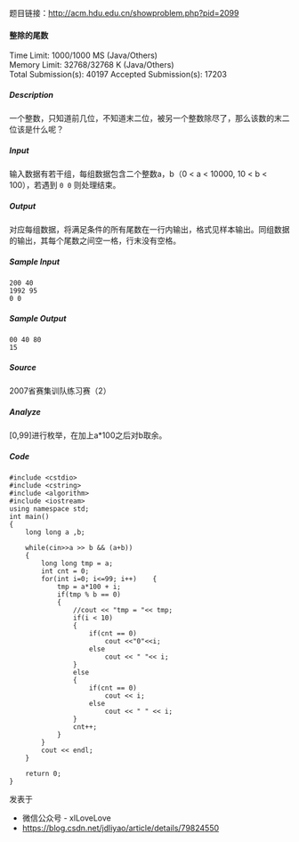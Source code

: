 题目链接：http://acm.hdu.edu.cn/showproblem.php?pid=2099

#### 整除的尾数

Time Limit: 1000/1000 MS (Java/Others)    
Memory Limit: 32768/32768 K (Java/Others)  
Total Submission(s): 40197    Accepted Submission(s): 17203

##### Description

一个整数，只知道前几位，不知道末二位，被另一个整数除尽了，那么该数的末二位该是什么呢？

##### Input

输入数据有若干组，每组数据包含二个整数a，b（0 < a < 10000, 10 < b < 100），若遇到 ``0 0`` 则处理结束。

##### Output

对应每组数据，将满足条件的所有尾数在一行内输出，格式见样本输出。同组数据的输出，其每个尾数之间空一格，行末没有空格。

##### Sample Input

```
200 40
1992 95
0 0
```

##### Sample Output

```
00 40 80
15
```

##### Source

2007省赛集训队练习赛（2）

##### Analyze

[0,99]进行枚举，在加上a*100之后对b取余。

##### Code

```
#include <cstdio>  
#include <cstring>  
#include <algorithm>  
#include <iostream>  
using namespace std;  
int main()  
{  
    long long a ,b;  
  
    while(cin>>a >> b && (a+b))  
    {  
        long long tmp = a;  
        int cnt = 0;  
        for(int i=0; i<=99; i++)    {  
            tmp = a*100 + i;  
            if(tmp % b == 0)  
            {  
                //cout << "tmp = "<< tmp;  
                if(i < 10)  
                {  
                    if(cnt == 0)  
                        cout <<"0"<<i;  
                    else  
                        cout << " "<< i;  
                }  
                else  
                {  
                    if(cnt == 0)  
                        cout << i;  
                    else  
                        cout << " " << i;  
                }  
                cnt++;  
            }  
        }  
        cout << endl;  
    }  
  
    return 0;  
}  
```
发表于

* 微信公众号 - xlLoveLove
* https://blog.csdn.net/jdliyao/article/details/79824550